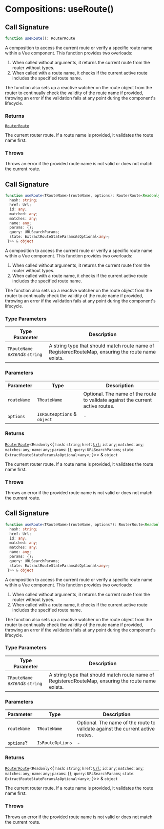 # Compositions: useRoute()

## Call Signature

```ts
function useRoute(): RouterRoute
```

A composition to access the current route or verify a specific route name within a Vue component.
This function provides two overloads:
1. When called without arguments, it returns the current route from the router without types.
2. When called with a route name, it checks if the current active route includes the specified route name.

The function also sets up a reactive watcher on the route object from the router to continually check the validity of the route name
if provided, throwing an error if the validation fails at any point during the component's lifecycle.

### Returns

[`RouterRoute`](../types/RouterRoute.md)

The current router route. If a route name is provided, it validates the route name first.

### Throws

Throws an error if the provided route name is not valid or does not match the current route.

## Call Signature

```ts
function useRoute<TRouteName>(routeName, options): RouterRoute<Readonly<{
  hash: string;
  href: Url;
  id: any;
  matched: any;
  matches: any;
  name: any;
  params: {};
  query: URLSearchParams;
  state: ExtractRouteStateParamsAsOptional<any>;
 }>> & object
```

A composition to access the current route or verify a specific route name within a Vue component.
This function provides two overloads:
1. When called without arguments, it returns the current route from the router without types.
2. When called with a route name, it checks if the current active route includes the specified route name.

The function also sets up a reactive watcher on the route object from the router to continually check the validity of the route name
if provided, throwing an error if the validation fails at any point during the component's lifecycle.

### Type Parameters

| Type Parameter | Description |
| ------ | ------ |
| `TRouteName` *extends* `string` | A string type that should match route name of RegisteredRouteMap, ensuring the route name exists. |

### Parameters

| Parameter | Type | Description |
| ------ | ------ | ------ |
| `routeName` | `TRouteName` | Optional. The name of the route to validate against the current active routes. |
| `options` | `IsRouteOptions` & `object` | - |

### Returns

[`RouterRoute`](../types/RouterRoute.md)\<`Readonly`\<\{
  `hash`: `string`;
  `href`: [`Url`](../types/Url.md);
  `id`: `any`;
  `matched`: `any`;
  `matches`: `any`;
  `name`: `any`;
  `params`: \{\};
  `query`: `URLSearchParams`;
  `state`: `ExtractRouteStateParamsAsOptional`\<`any`\>;
 \}\>\> & `object`

The current router route. If a route name is provided, it validates the route name first.

### Throws

Throws an error if the provided route name is not valid or does not match the current route.

## Call Signature

```ts
function useRoute<TRouteName>(routeName, options?): RouterRoute<Readonly<{
  hash: string;
  href: Url;
  id: any;
  matched: any;
  matches: any;
  name: any;
  params: {};
  query: URLSearchParams;
  state: ExtractRouteStateParamsAsOptional<any>;
 }>> & object
```

A composition to access the current route or verify a specific route name within a Vue component.
This function provides two overloads:
1. When called without arguments, it returns the current route from the router without types.
2. When called with a route name, it checks if the current active route includes the specified route name.

The function also sets up a reactive watcher on the route object from the router to continually check the validity of the route name
if provided, throwing an error if the validation fails at any point during the component's lifecycle.

### Type Parameters

| Type Parameter | Description |
| ------ | ------ |
| `TRouteName` *extends* `string` | A string type that should match route name of RegisteredRouteMap, ensuring the route name exists. |

### Parameters

| Parameter | Type | Description |
| ------ | ------ | ------ |
| `routeName` | `TRouteName` | Optional. The name of the route to validate against the current active routes. |
| `options`? | `IsRouteOptions` | - |

### Returns

[`RouterRoute`](../types/RouterRoute.md)\<`Readonly`\<\{
  `hash`: `string`;
  `href`: [`Url`](../types/Url.md);
  `id`: `any`;
  `matched`: `any`;
  `matches`: `any`;
  `name`: `any`;
  `params`: \{\};
  `query`: `URLSearchParams`;
  `state`: `ExtractRouteStateParamsAsOptional`\<`any`\>;
 \}\>\> & `object`

The current router route. If a route name is provided, it validates the route name first.

### Throws

Throws an error if the provided route name is not valid or does not match the current route.
